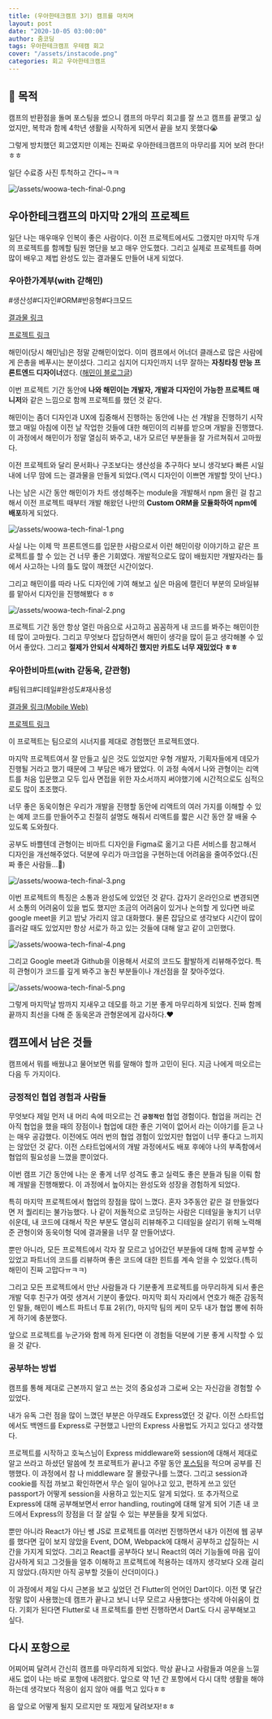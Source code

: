 ```yaml
---
title: (우아한테크캠프 3기) 캠프를 마치며
layout: post
date: "2020-10-05 03:00:00"
author: 줌코딩
tags: 우아한테크캠프 우테캠 회고
cover: "/assets/instacode.png"
categories: 회고 우아한테크캠프
---
```


## 💫 목적

캠프의 반환점을 돌며 포스팅을 썼으니 캠프의 마무리 회고를 잘 쓰고 캠프를 끝맺고 싶었지만, 복학과 함께 4학년 생활을 시작하게 되면서 끝을 보지 못했다😭

그렇게 방치했던 회고였지만 이제는 진짜로 우아한테크캠프의 마무리를 지어 보려 한다!ㅎㅎ

일단 수료증 사진 투척하고 간다~ㅋㅋ

![/assets/woowa-tech-final-0.png](/assets/woowa-tech-final-0.png)

## 우아한테크캠프의 마지막 2개의 프로젝트

일단 나는 매우매우 인복이 좋은 사람이다. 이전 프로젝트에서도 그랬지만 마지막 두개의 프로젝트를 함께할 팀원 명단을 보고 매우 안도했다. 그리고 실제로 프로젝트를 하며 많이 배우고 제법 완성도 있는 결과물도 만들어 내게 되었다.

### 우아한가계부(with 갇해민)

#생산성#디자인#ORM#반응형#다크모드

[결과물 링크](http://3.35.66.51:3003)

[프로젝트 링크](https://github.com/woowa-techcamp-2020/hkb-15)

해민이(당시 해민님)은 정말 갇해민이었다. 이미 캠프에서 어너더 클래스로 많은 사람에게 은총을 베푸시는 분이셨다. 그리고 심지어 디자인까지 너무 잘하는 **자칭타칭 만능 프론트엔드 디자이너**였다. ([해민이 블로그글](https://blog.jhaemin.com/frontend-designer-cke7xdby002bnyjs1cx4h45jy))

이번 프로젝트 기간 동안에  **나와 해민이는 개발자,  개발과 디자인이 가능한 프로젝트 매니저**와  같은 느낌으로 함께 프로젝트를 했던 것 같다.

해민이는 좀더 디자인과 UX에 집중해서 진행하는 동안에 나는 선 개발을 진행하기 시작했고 매일 아침에 이전 날 작업한 것들에 대한 해민이의 리뷰를 받으며 개발을 진행했다. 이 과정에서 해민이가 정말 열심히 봐주고, 내가 모르던 부분들을 잘 가르쳐줘서 고마웠다.

이전 프로젝트와 달리 문서화나 구조보다는 생산성을 추구하다 보니 생각보다 빠른 시일 내에 너무 맘에 드는 결과물을 만들게 되었다.(역시 디자인이 이쁘면 개발할 맛이 난다.)

나는 남은 시간 동안 해민이가 차트 생성해주는 module을 개발해서 npm 올린 걸 참고해서 이전 프로젝트 때부터 개발 해왔던 나만의 **Custom ORM을 모듈화하여 npm에 배포**하게 되었다.

![/assets/woowa-tech-final-1.png](/assets/woowa-tech-final-1.png)

사실 나는 이제 막 프론트엔드를 입문한 사람으로서 이런 해민이랑 이야기하고 같은 프로젝트를 할 수 있는 건 너무 좋은 기회였다. 개발적으로도 많이 배웠지만  개발자라는 틀에서 사고하는 나의 틀도 많이 깨졌던 시간이었다.

그리고 해민이를 따라 나도 디자인에 기여 해보고 싶은 마음에 캘린더 부분의 모바일뷰를 맡아서 디자인을 진행해봤다 ㅎㅎ

![/assets/woowa-tech-final-2.png](/assets/woowa-tech-final-2.png)

프로젝트 기간 동안 항상 열린 마음으로 사고하고 꼼꼼하게 내 코드를 봐주는 해민이한테 많이 고마웠다. 그리고 무엇보다 잡담하면서 해민이 생각을 많이 듣고 생각해볼 수 있어서 좋았다. 그리고 **절제가 안되서 삭제하긴 했지만 카트도 너무 재밌었다 ㅎㅎ** 

### 우아한비마트(with 갇동욱, 갇관형)

#팀워크#디테일#완성도#재사용성

[결과물 링크(Mobile Web)](http://bmart.zoomkoding.com)

[프로젝트 링크](https://github.com/woowa-techcamp-2020/bmart-6)

이 프로젝트는 팀으로의 시너지를 제대로 경험했던 프로젝트였다.

마지막 프로젝트여서 잘 만들고 싶은 것도 있었지만 우형 개발자, 기획자들에게 데모가 진행될 거라고 했기 때문에 그 부담은 배가 됐었다. 이 과정 속에서 나와 관형이는 리액트를 처음 입문했고 모두 입사 면접을 위한 자소서까지 써야했기에 시간적으로도 심적으로도 많이 초조했다. 

너무 좋은 동욱이형은 우리가 개발을 진행할 동안에 리액트의 여러 가지를 이해할 수 있는 예제 코드를 만들어주고 친절히 설명도 해줘서 리액트를 짧은 시간 동안 잘 배울 수 있도록 도와줬다. 

공부도 바쁠텐데 관형이는 비마트 디자인을 Figma로 옮기고 다른 서비스를 참고해서 디자인을 개선해주었다. 덕분에 우리가 마크업을 구현하는데 어려움을 줄여주었다.(진짜 좋은 사람들...🙏)

![/assets/woowa-tech-final-3.png](/assets/woowa-tech-final-3.png)

이번 프로젝트의 특징은 소통과 완성도에 있었던 것 같다. 갑자기 온라인으로 변경되면서 소통의 어려움이 있을 법도 했지만 조금의 어려움이 있거나 논의할 게 있다면 바로 google meet을 키고 밤낮 가리지 않고 대화했다. 물론 잡담으로 생각보다 시간이 많이 흘러갈 때도 있었지만 항상 서로가 하고 있는 것들에 대해 알고 같이 고민했다.

![/assets/woowa-tech-final-4.png](/assets/woowa-tech-final-4.png)

그리고 Google meet과 Github을 이용해서 서로의 코드도 활발하게 리뷰해주었다. 특히 관형이가 코드를 깊게 봐주고 놓친 부분들이나 개선점을 잘 찾아주었다.

![/assets/woowa-tech-final-5.png](/assets/woowa-tech-final-5.png)

그렇게 마지막날 밤까지 지새우고 데모를 하고 기분 좋게 마무리하게 되었다. 진짜 함께 끝까지 최선을 다해 준 동욱몬과 관형몬에게 감사하다.❤️

## 캠프에서 남은 것들

캠프에서 뭐를 배웠냐고 물어보면 뭐를 말해야 할까 고민이 된다. 지금 나에게 떠오르는 다음 두 가지이다. 

### 긍정적인 협업 경험과 사람들

무엇보다 제일 먼저 내 머리 속에 떠오르는 건 **`긍정적인`** 협업 경험이다. 협업을 꺼리는 건 아직 협업을 했을 때의 장점이나 협업에 대한 좋은 기억이 없어서 라는 이야기를 듣고 나는 매우 공감했다. 이전에도 여러 번의 협업 경험이 있었지만 협업이 너무 좋다고 느끼지는 않았던 것 같다. 이전 스타트업에서의 개발 과정에서도 배포 후에야 나의 부족함에서 협업의 필요성을 느꼈을 뿐이었다.

이번 캠프 기간 동안에 나는 운 좋게 너무 성격도 좋고 실력도 좋은 분들과 팀을 이뤄 함께 개발을 진행해봤다. 이 과정에서 높아지는 완성도와 성장을 경험하게 되었다.  

특히 마지막 프로젝트에서 협업의 장점을 많이 느꼈다. 혼자 3주동안 같은 걸 만들었다면 저 퀄리티는 불가능했다. 나 같이 저돌적으로 코딩하는 사람은 디테일을 놓치기 너무 쉬운데, 내 코드에 대해서 작은 부분도 열심히 리뷰해주고 디테일을 살리기 위해 노력해준 관형이와 동욱이형 덕에 결과물을 너무 잘 만들어냈다.

뿐만 아니라, 모든 프로젝트에서 각자 잘 모르고 넘어갔던 부분들에 대해 함께 공부할 수 있었고 파트너의 코드를 리뷰하며 좋은 코드에 대한 힌트를 계속 얻을 수 있었다.(특히 해민이 진짜 고맙다ㅠㅋㅋ)

그리고 모든 프로젝트에서 만난 사람들과 다 기분좋게 프로젝트를 마무리하게 되서 좋은 개발 덕후 친구가 여럿 생겨서 기분이 좋았다. 마지막 회식 자리에서 연호가 해준 감동적인 말들, 해민이 베스트 파트너 투표 2위(?), 마지막 팀의 케미 모두 내가 협업 뽕에 취하게 하기에 충분했다.

앞으로 프로젝트를 누군가와 함께 하게 된다면 이 경험들 덕분에 기분 좋게 시작할 수 있을 것 같다.

### 공부하는 방법

캠프를 통해 제대로 근본까지 알고 쓰는 것의 중요성과 그로써 오는 자신감을 경험할 수 있었다. 

내가 유독 그런 점을 많이 느꼈던 부분은 아무래도 Express였던 것 같다. 이전 스타트업에서도 백엔드를 Express로 구현했고 나만의 Express 사용법도 가지고 있다고 생각했다. 

프로젝트를 시작하고 호눅스님이 Express middleware와 session에 대해서 제대로 알고 쓰라고 하셨던 말씀에 첫 프로젝트가 끝나고 주말 동안 [포스팅](https://zoomkoding.github.io/nodejs/%EC%9A%B0%EC%95%84%ED%95%9C%ED%85%8C%ED%81%AC%EC%BA%A0%ED%94%84/2020/07/12/express-middleware-log-in.html)을 적으며 공부를 진행했다. 이 과정에서 참 나 middleware 잘 몰랐구나를 느꼈다. 그리고 session과 cookie를 직접 까보고 확인하면서 무슨 일이 일어나고 있고, 편하게 쓰고 있던 passport가 어떻게 session을 사용하고 있는지도 알게 되었다. 또 추가적으로 Express에 대해 공부해보면서 error handling, routing에 대해 알게 되어 기존 내 코드에서 Express의 장점을 더 잘 살릴 수 있는 부분들을 찾게 되었다.

뿐만 아니라 React가 아닌 쌩 JS로 프로젝트를 여러번 진행하면서 내가 이전에 웹 공부를 했다면 깊이 보지 않았을 Event, DOM, Webpack에 대해서 공부하고 삽질하는 시간을 가지게 되었다. 그리고 React를 공부하다 보니 React의 여러 기능들에 마음 깊이 감사하게 되고 그것들을 얼추 이해하고 프로젝트에 적용하는 데까지 생각보다 오래 걸리지 않았다.(하지만 아직 공부할 것들이 산더미이다.)

이 과정에서 제일 다시 근본을 보고 싶었던 건 Flutter의 언어인 Dart이다. 이전 몇 달간 정말 많이 사용했는데 캠프가 끝나고 보니 너무 모르고 사용했다는 생각에 아쉬움이 컸다. 기회가 된다면 Flutter로 내 프로젝트를 한번 진행하면서 Dart도 다시 공부해보고 싶다.

## 다시 포항으로

어찌어찌 달려서 간신히 캠프를 마무리하게 되었다. 막상 끝나고 사람들과 여운을 느낄 새도 없이 나는 바로 포항에 내려왔다. 앞으로 약 1년 간 포항에서 다시 대학 생활을 해야하는데 생각보다 적응이 쉽지 않아 애를 먹고 있다ㅎㅎ 

음 앞으로 어떻게 될지 모르지만 또 재밌게 달려보자!ㅎㅎ